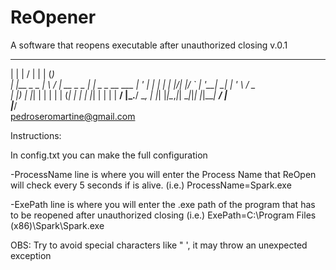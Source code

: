 # ReOpener
A software that reopens executable after unauthorized closing
v.0.1

  _             __  __            _   _            
 | |           |  \/  |          | | (_)           
 | |__  _   _  | \  / | __ _ _ __| |_ _ _ __   ___ 
 | '_ \| | | | | |\/| |/ _` | '__| __| | '_ \ / _ \
 | |_) | |_| | | |  | | (_| | |  | |_| | | | |  __/
 |_.__/ \__, | |_|  |_|\__,_|_|   \__|_|_| |_|\___|
         __/ |                                     
        |___/                                      
	pedroseromartine@gmail.com

Instructions: 

In config.txt you can make the full configuration

-ProcessName line is where you will enter the Process Name that ReOpen will check every 5 seconds if is alive. (i.e.) ProcessName=Spark.exe

-ExePath line is where you will enter the .exe path of the program that has to be reopened after unauthorized closing (i.e.) ExePath=C:\Program Files (x86)\Spark\Spark.exe

OBS: Try to avoid special characters like " ', it may throw an unexpected exception
